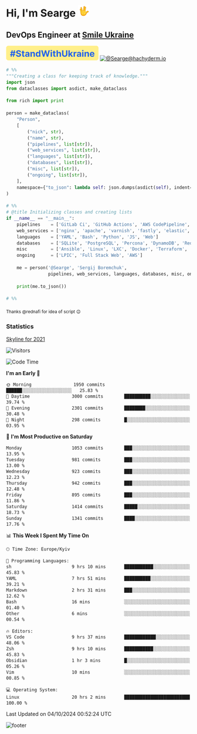 # Hi, I'm Searge <img src="images/vulcan.webp" style="display: inline-block; margin: 0; height: 2rem" alt="Vulcan salute" />

## DevOps Engineer at [Smile Ukraine](https://smile-ukraine.com/en)

[![Stand With Ukraine](https://raw.githubusercontent.com/vshymanskyy/StandWithUkraine/main/badges/StandWithUkraine.svg)](https://stand-with-ukraine.pp.ua)
<a rel="me" href="https://hachyderm.io/@Searge">![@Searge@hachyderm.io](https://img.shields.io/badge/-@Searge-%232B90D9?logo=mastodon&logoColor=white)</a>

```python
# %%
"""Creating a class for keeping track of knowledge."""
import json
from dataclasses import asdict, make_dataclass

from rich import print

person = make_dataclass(
    "Person",
    [
        ("nick", str),
        ("name", str),
        ("pipelines", list[str]),
        ("web_services", list[str]),
        ("languages", list[str]),
        ("databases", list[str]),
        ("misc", list[str]),
        ("ongoing", list[str]),
    ],
    namespace={"to_json": lambda self: json.dumps(asdict(self), indent=4)},
)

# %%
# @title Initializing classes and creating lists
if __name__ == "__main__":
    pipelines    = ['GitLab Ci', 'GitHub Actions', 'AWS CodePipeline', 'Jenkins']
    web_services = ['nginx', 'apache', 'varnish', 'fastly', 'elastic', 'solr']
    languages    = ['YAML', 'Bash', 'Python', 'JS', 'Web']
    databases    = ['SQLite', 'PostgreSQL', 'Percona', 'DynamoDB', 'Redis']
    misc         = ['Ansible', 'Linux', 'LXC', 'Docker', 'Terraform', 'AWS']
    ongoing      = ['LPIC', 'Full Stack Web', 'AWS']

    me = person('@Searge', 'Sergij Boremchuk',
                pipelines, web_services, languages, databases, misc, ongoing)

    print(me.to_json())

# %%

```

<sub>Thanks @rednafi for idea of script :wink:</sub>

### Statistics

[Skyline for 2021](https://skyline.github.com/Searge/2021)

![Visitors](https://komarev.com/ghpvc/?username=searge&label=Profile%20views&color=0e75b6&style=flat) 
<!--START_SECTION:waka-->
![Code Time](http://img.shields.io/badge/Code%20Time-2%2C807%20hrs%2053%20mins-blue)

**I'm an Early 🐤** 

```text
🌞 Morning                1950 commits        ██████░░░░░░░░░░░░░░░░░░░   25.83 % 
🌆 Daytime                3000 commits        ██████████░░░░░░░░░░░░░░░   39.74 % 
🌃 Evening                2301 commits        ████████░░░░░░░░░░░░░░░░░   30.48 % 
🌙 Night                  298 commits         █░░░░░░░░░░░░░░░░░░░░░░░░   03.95 % 
```
📅 **I'm Most Productive on Saturday** 

```text
Monday                   1053 commits        ███░░░░░░░░░░░░░░░░░░░░░░   13.95 % 
Tuesday                  981 commits         ███░░░░░░░░░░░░░░░░░░░░░░   13.00 % 
Wednesday                923 commits         ███░░░░░░░░░░░░░░░░░░░░░░   12.23 % 
Thursday                 942 commits         ███░░░░░░░░░░░░░░░░░░░░░░   12.48 % 
Friday                   895 commits         ███░░░░░░░░░░░░░░░░░░░░░░   11.86 % 
Saturday                 1414 commits        █████░░░░░░░░░░░░░░░░░░░░   18.73 % 
Sunday                   1341 commits        ████░░░░░░░░░░░░░░░░░░░░░   17.76 % 
```


📊 **This Week I Spent My Time On** 

```text
🕑︎ Time Zone: Europe/Kyiv

💬 Programming Languages: 
sh                       9 hrs 10 mins       ███████████░░░░░░░░░░░░░░   45.83 % 
YAML                     7 hrs 51 mins       ██████████░░░░░░░░░░░░░░░   39.21 % 
Markdown                 2 hrs 31 mins       ███░░░░░░░░░░░░░░░░░░░░░░   12.62 % 
Bash                     16 mins             ░░░░░░░░░░░░░░░░░░░░░░░░░   01.40 % 
Other                    6 mins              ░░░░░░░░░░░░░░░░░░░░░░░░░   00.54 % 

🔥 Editors: 
VS Code                  9 hrs 37 mins       ████████████░░░░░░░░░░░░░   48.06 % 
Zsh                      9 hrs 10 mins       ███████████░░░░░░░░░░░░░░   45.83 % 
Obsidian                 1 hr 3 mins         █░░░░░░░░░░░░░░░░░░░░░░░░   05.26 % 
Vim                      10 mins             ░░░░░░░░░░░░░░░░░░░░░░░░░   00.85 % 

💻 Operating System: 
Linux                    20 hrs 2 mins       █████████████████████████   100.00 % 
```


 Last Updated on 04/10/2024 00:52:24 UTC
<!--END_SECTION:waka-->

![footer](https://capsule-render.vercel.app/api?type=waving&color=gradient&customColorList=14,21&height=82&section=footer)
